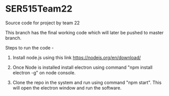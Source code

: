# SER515Team22
Source code for project by team 22


This branch has the final working code which will later be pushed to master branch.

Steps to run the code - 
1) Install node.js using this link https://nodejs.org/en/download/

2) Once Node is installed install electron using command "npm install electron -g" on node console.

3) Clone the repo in the system and run using command "npm start". 
This will open the electron window and run the software.
